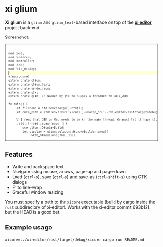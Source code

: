 # xi glium

**Xi glium** is a `glium` and `glium_text`-based interface on top of the
[**xi editor**](https://github.com/google/xi-editor) project back-end.

Screenshot:

![xi glium](/screenshot.png?raw=true)

## Features

* Write and backspace text
* Navigate using mouse, arrows, page-up and page-down
* Load (`ctrl-o`), save (`ctrl-s`) and save-as (`ctrl-shift-s`) using GTK dialogs
* F1 to line-wrap
* Graceful window resizing

You must specify a path to the `xicore` executable (build by cargo inside
the `rust` subdirectory of xi-editor). Works with the xi-editor commit 693b121,
but the HEAD is a good bet.

## Example usage

`xicore=../xi-editor/rust/target/debug/xicore cargo run README.md`
